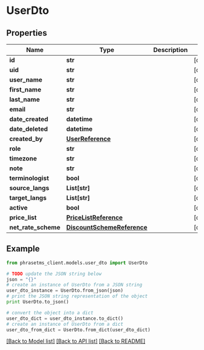# UserDto

## Properties

| Name                | Type                                                      | Description | Notes      |
| ------------------- | --------------------------------------------------------- | ----------- | ---------- |
| **id**              | **str**                                                   |             | [optional] |
| **uid**             | **str**                                                   |             | [optional] |
| **user_name**       | **str**                                                   |             | [optional] |
| **first_name**      | **str**                                                   |             | [optional] |
| **last_name**       | **str**                                                   |             | [optional] |
| **email**           | **str**                                                   |             | [optional] |
| **date_created**    | **datetime**                                              |             | [optional] |
| **date_deleted**    | **datetime**                                              |             | [optional] |
| **created_by**      | [**UserReference**](UserReference.md)                     |             | [optional] |
| **role**            | **str**                                                   |             | [optional] |
| **timezone**        | **str**                                                   |             | [optional] |
| **note**            | **str**                                                   |             | [optional] |
| **terminologist**   | **bool**                                                  |             | [optional] |
| **source_langs**    | **List[str]**                                             |             | [optional] |
| **target_langs**    | **List[str]**                                             |             | [optional] |
| **active**          | **bool**                                                  |             | [optional] |
| **price_list**      | [**PriceListReference**](PriceListReference.md)           |             | [optional] |
| **net_rate_scheme** | [**DiscountSchemeReference**](DiscountSchemeReference.md) |             | [optional] |

## Example

```python
from phrasetms_client.models.user_dto import UserDto

# TODO update the JSON string below
json = "{}"
# create an instance of UserDto from a JSON string
user_dto_instance = UserDto.from_json(json)
# print the JSON string representation of the object
print UserDto.to_json()

# convert the object into a dict
user_dto_dict = user_dto_instance.to_dict()
# create an instance of UserDto from a dict
user_dto_from_dict = UserDto.from_dict(user_dto_dict)
```

[[Back to Model list]](../README.md#documentation-for-models) [[Back to API list]](../README.md#documentation-for-api-endpoints) [[Back to README]](../README.md)
